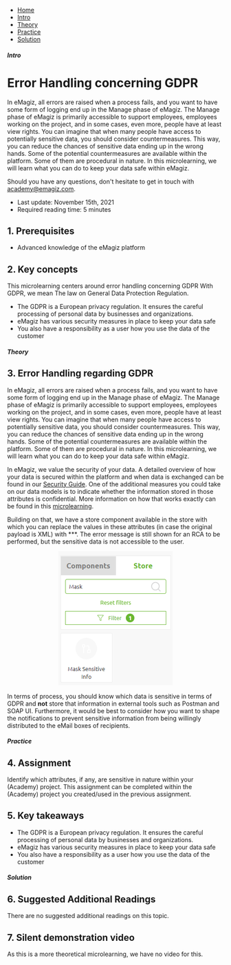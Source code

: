 <div class="ez-academy">
    <div class="ez-academy__body">
        <main class="micro-learning">
        <ul class="doc-nav">
            <li class="doc-nav__item"><a href="../../docs/microlearning/advanced-active-monitoring-index" class="doc-nav__link">Home</a></li>
            <li class="doc-nav__item"><a href="#intro" class="doc-nav__link">Intro</a></li>
            <li class="doc-nav__item"><a href="#theory" class="doc-nav__link">Theory</a></li>
            <li class="doc-nav__item"><a href="#practice" class="doc-nav__link">Practice</a></li>
            <li class="doc-nav__item"><a href="#solution" class="doc-nav__link">Solution</a></li>
        </ul>

<div class="doc">

##### Intro

# Error Handling concerning GDPR

In eMagiz, all errors are raised when a process fails, and you want to have some form of logging end up in the Manage phase of eMagiz. The Manage phase of eMagiz is primarily accessible to support employees, employees working on the project, and in some cases, even more, people have at least view rights. You can imagine that when many people have access to potentially sensitive data, you should consider countermeasures. This way, you can reduce the chances of sensitive data ending up in the wrong hands. Some of the potential countermeasures are available within the platform. Some of them are procedural in nature. In this microlearning, we will learn what you can do to keep your data safe within eMagiz.

Should you have any questions, don't hesitate to get in touch with academy@emagiz.com.

- Last update: November 15th, 2021
- Required reading time: 5 minutes

## 1. Prerequisites
- Advanced knowledge of the eMagiz platform

## 2. Key concepts
This microlearning centers around error handling concerning GDPR
With GDPR, we mean The law on General Data Protection Regulation.

- The GDPR is a European privacy regulation. It ensures the careful processing of personal data by businesses and organizations.
- eMagiz has various security measures in place to keep your data safe
- You also have a responsibility as a user how you use the data of the customer


##### Theory

## 3. Error Handling regarding GDPR

In eMagiz, all errors are raised when a process fails, and you want to have some form of logging end up in the Manage phase of eMagiz. The Manage phase of eMagiz is primarily accessible to support employees, employees working on the project, and in some cases, even more, people have at least view rights. You can imagine that when many people have access to potentially sensitive data, you should consider countermeasures. This way, you can reduce the chances of sensitive data ending up in the wrong hands. Some of the potential countermeasures are available within the platform. Some of them are procedural in nature. In this microlearning, we will learn what you can do to keep your data safe within eMagiz.

In eMagiz, we value the security of your data. A detailed overview of how your data is secured within the platform and when data is exchanged can be found in our [Security Guide](../howto/security-guide.md). One of the additional measures you could take on our data models is to indicate whether the information stored in those attributes is confidential. More information on how that works exactly can be found in this [microlearning](intermediate-defining-your-message-structures-data-model-attribute-confidentiality.md).

Building on that, we have a store component available in the store with which you can replace the values in these attributes (in case the original payload is XML) with ***. The error message is still shown for an RCA to be performed, but the sensitive data is not accessible to the user.

<p align="center"><img src="../../img/microlearning/advanced-understanding-error-handling-in-emagiz--store-component-gdpr-error-handling.png"></p>

In terms of process, you should know which data is sensitive in terms of GDPR and **not** store that information in external tools such as Postman and SOAP UI. Furthermore, it would be best to consider how you want to shape the notifications to prevent sensitive information from being willingly distributed to the eMail boxes of recipients.

##### Practice

## 4. Assignment

Identify which attributes, if any, are sensitive in nature within your (Academy) project. This assignment can be completed within the (Academy) project you created/used in the previous assignment.

## 5. Key takeaways

- The GDPR is a European privacy regulation. It ensures the careful processing of personal data by businesses and organizations.
- eMagiz has various security measures in place to keep your data safe
- You also have a responsibility as a user how you use the data of the customer

##### Solution

## 6. Suggested Additional Readings

There are no suggested additional readings on this topic.

## 7. Silent demonstration video

As this is a more theoretical microlearning, we have no video for this.

</div>
</main>
</div>
</div>